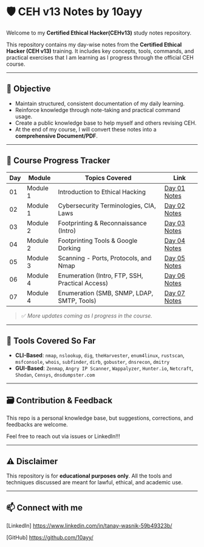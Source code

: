# 🛡️ CEH v13 Notes by 10ayy
Welcome to my **Certified Ethical Hacker(CEHv13)** study notes repository.

This repository contains my day-wise notes from the **Certified Ethical Hacker (CEH v13)** training. It includes key concepts, tools, commands, and practical exercises that I am learning as I progress through the official CEH course.

---

## 📌 Objective

- Maintain structured, consistent documentation of my daily learning.
- Reinforce knowledge through note-taking and practical command usage.
- Create a public knowledge base to help myself and others revising CEH.
- At the end of my course, I will convert these notes into a **comprehensive Document/PDF**.

---

## 📅 Course Progress Tracker

| Day | Module            | Topics Covered                                       | Link                         |
|-----|-------------------|------------------------------------------------------|------------------------------|
| 01  | Module 1          | Introduction to Ethical Hacking                      | [Day 01 Notes](day-01.md)    |
| 02  | Module 1          | Cybersecurity Terminologies, CIA, Laws               | [Day 02 Notes](day-02.md)    |
| 03  | Module 2          | Footprinting & Reconnaissance (Intro)                | [Day 03 Notes](day-03.md)    |
| 04  | Module 2          | Footprinting Tools & Google Dorking                  | [Day 04 Notes](day-04.md)    |
| 05  | Module 3          | Scanning - Ports, Protocols, and Nmap                | [Day 05 Notes](day-05.md)    |
| 06  | Module 4          | Enumeration (Intro, FTP, SSH, Practical Access)      | [Day 06 Notes](day-06.md)    |
| 07  | Module 4          | Enumeration (SMB, SNMP, LDAP, SMTP, Tools)           | [Day 07 Notes](day-07.md)    |

> ✅ *More updates coming as I progress in the course.*

---

## 🧠 Tools Covered So Far

- **CLI-Based**: `nmap`, `nslookup`, `dig`, `theHarvester`, `enum4linux`, `rustscan`, `msfconsole`, `whois`, `subfinder`, `dirb`, `gobuster`, `dnsrecon`, `dmitry`
- **GUI-Based**: `Zenmap`, `Angry IP Scanner`, `Wappalyzer`, `Hunter.io`, `Netcraft`, `Shodan`, `Censys`, `dnsdumpster.com`

---

## 🗃️ Contribution & Feedback 
This repo is a personal knowledge base, but suggestions, corrections, and feedbacks are welcome.

Feel free to reach out via issues or LinkedIn!!!

---

## ⚠️ Disclaimer

This repository is for **educational purposes only**. All the tools and techniques discussed are meant for lawful, ethical, and academic use.

---

## 📫 Connect with me

[LinkedIn] https://www.linkedin.com/in/tanay-wasnik-59b49323b/

[GitHub] https://github.com/10ayy/
